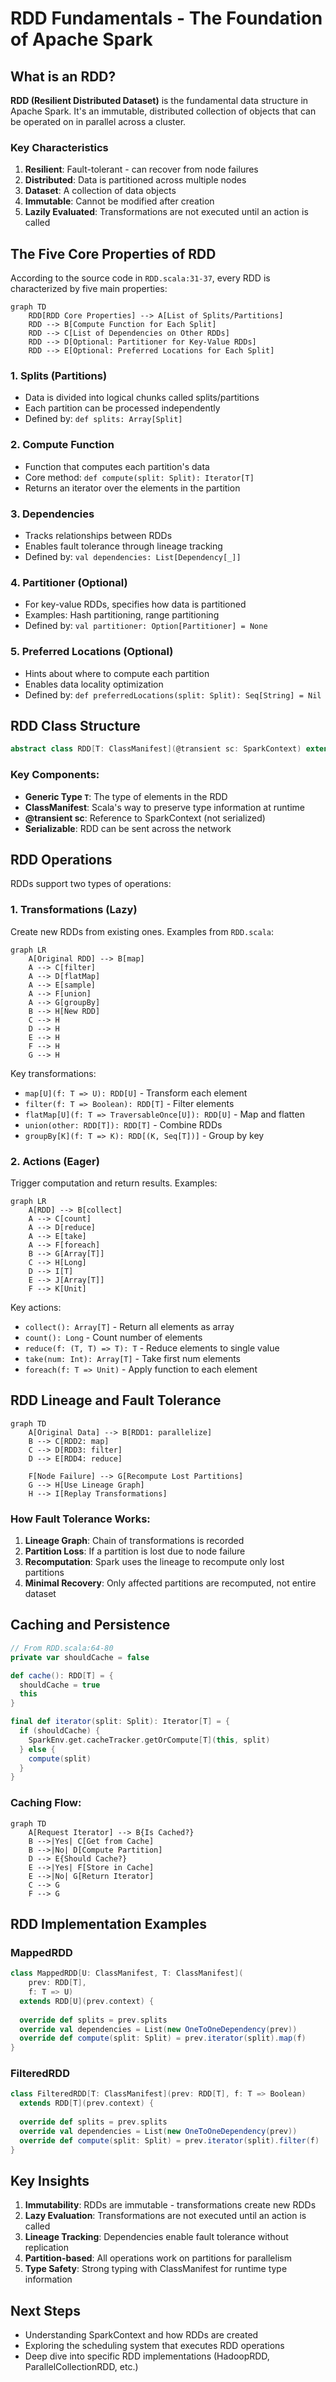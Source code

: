 # RDD Fundamentals - The Foundation of Apache Spark

## What is an RDD?

**RDD (Resilient Distributed Dataset)** is the fundamental data structure in Apache Spark. It's an immutable, distributed collection of objects that can be operated on in parallel across a cluster.

### Key Characteristics

1. **Resilient**: Fault-tolerant - can recover from node failures
2. **Distributed**: Data is partitioned across multiple nodes
3. **Dataset**: A collection of data objects
4. **Immutable**: Cannot be modified after creation
5. **Lazily Evaluated**: Transformations are not executed until an action is called

## The Five Core Properties of RDD

According to the source code in `RDD.scala:31-37`, every RDD is characterized by five main properties:

```mermaid
graph TD
    RDD[RDD Core Properties] --> A[List of Splits/Partitions]
    RDD --> B[Compute Function for Each Split]
    RDD --> C[List of Dependencies on Other RDDs]
    RDD --> D[Optional: Partitioner for Key-Value RDDs]
    RDD --> E[Optional: Preferred Locations for Each Split]
```

### 1. Splits (Partitions)
- Data is divided into logical chunks called splits/partitions
- Each partition can be processed independently
- Defined by: `def splits: Array[Split]`

### 2. Compute Function
- Function that computes each partition's data
- Core method: `def compute(split: Split): Iterator[T]`
- Returns an iterator over the elements in the partition

### 3. Dependencies
- Tracks relationships between RDDs
- Enables fault tolerance through lineage tracking
- Defined by: `val dependencies: List[Dependency[_]]`

### 4. Partitioner (Optional)
- For key-value RDDs, specifies how data is partitioned
- Examples: Hash partitioning, range partitioning
- Defined by: `val partitioner: Option[Partitioner] = None`

### 5. Preferred Locations (Optional)
- Hints about where to compute each partition
- Enables data locality optimization
- Defined by: `def preferredLocations(split: Split): Seq[String] = Nil`

## RDD Class Structure

```scala
abstract class RDD[T: ClassManifest](@transient sc: SparkContext) extends Serializable
```

### Key Components:

- **Generic Type `T`**: The type of elements in the RDD
- **ClassManifest**: Scala's way to preserve type information at runtime
- **@transient sc**: Reference to SparkContext (not serialized)
- **Serializable**: RDD can be sent across the network

## RDD Operations

RDDs support two types of operations:

### 1. Transformations (Lazy)
Create new RDDs from existing ones. Examples from `RDD.scala`:

```mermaid
graph LR
    A[Original RDD] --> B[map]
    A --> C[filter]
    A --> D[flatMap]
    A --> E[sample]
    A --> F[union]
    A --> G[groupBy]
    B --> H[New RDD]
    C --> H
    D --> H
    E --> H
    F --> H
    G --> H
```

Key transformations:
- `map[U](f: T => U): RDD[U]` - Transform each element
- `filter(f: T => Boolean): RDD[T]` - Filter elements
- `flatMap[U](f: T => TraversableOnce[U]): RDD[U]` - Map and flatten
- `union(other: RDD[T]): RDD[T]` - Combine RDDs
- `groupBy[K](f: T => K): RDD[(K, Seq[T])]` - Group by key

### 2. Actions (Eager)
Trigger computation and return results. Examples:

```mermaid
graph LR
    A[RDD] --> B[collect]
    A --> C[count]
    A --> D[reduce]
    A --> E[take]
    A --> F[foreach]
    B --> G[Array[T]]
    C --> H[Long]
    D --> I[T]
    E --> J[Array[T]]
    F --> K[Unit]
```

Key actions:
- `collect(): Array[T]` - Return all elements as array
- `count(): Long` - Count number of elements
- `reduce(f: (T, T) => T): T` - Reduce elements to single value
- `take(num: Int): Array[T]` - Take first num elements
- `foreach(f: T => Unit)` - Apply function to each element

## RDD Lineage and Fault Tolerance

```mermaid
graph TD
    A[Original Data] --> B[RDD1: parallelize]
    B --> C[RDD2: map]
    C --> D[RDD3: filter]
    D --> E[RDD4: reduce]
    
    F[Node Failure] --> G[Recompute Lost Partitions]
    G --> H[Use Lineage Graph]
    H --> I[Replay Transformations]
```

### How Fault Tolerance Works:
1. **Lineage Graph**: Chain of transformations is recorded
2. **Partition Loss**: If a partition is lost due to node failure
3. **Recomputation**: Spark uses the lineage to recompute only lost partitions
4. **Minimal Recovery**: Only affected partitions are recomputed, not entire dataset

## Caching and Persistence

```scala
// From RDD.scala:64-80
private var shouldCache = false

def cache(): RDD[T] = {
  shouldCache = true
  this
}

final def iterator(split: Split): Iterator[T] = {
  if (shouldCache) {
    SparkEnv.get.cacheTracker.getOrCompute[T](this, split)
  } else {
    compute(split)
  }
}
```

### Caching Flow:
```mermaid
graph TD
    A[Request Iterator] --> B{Is Cached?}
    B -->|Yes| C[Get from Cache]
    B -->|No| D[Compute Partition]
    D --> E{Should Cache?}
    E -->|Yes| F[Store in Cache]
    E -->|No| G[Return Iterator]
    C --> G
    F --> G
```

## RDD Implementation Examples

### MappedRDD
```scala
class MappedRDD[U: ClassManifest, T: ClassManifest](
    prev: RDD[T],
    f: T => U)
  extends RDD[U](prev.context) {
  
  override def splits = prev.splits
  override val dependencies = List(new OneToOneDependency(prev))
  override def compute(split: Split) = prev.iterator(split).map(f)
}
```

### FilteredRDD  
```scala
class FilteredRDD[T: ClassManifest](prev: RDD[T], f: T => Boolean) 
  extends RDD[T](prev.context) {
  
  override def splits = prev.splits
  override val dependencies = List(new OneToOneDependency(prev))
  override def compute(split: Split) = prev.iterator(split).filter(f)
}
```

## Key Insights

1. **Immutability**: RDDs are immutable - transformations create new RDDs
2. **Lazy Evaluation**: Transformations are not executed until an action is called
3. **Lineage Tracking**: Dependencies enable fault tolerance without replication
4. **Partition-based**: All operations work on partitions for parallelism
5. **Type Safety**: Strong typing with ClassManifest for runtime type information

## Next Steps

- Understanding SparkContext and how RDDs are created
- Exploring the scheduling system that executes RDD operations
- Deep dive into specific RDD implementations (HadoopRDD, ParallelCollectionRDD, etc.)